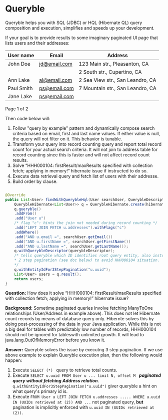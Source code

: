 # Queryble

Queryble helps you with SQL (JDBC) or HQL (Hibernate QL) query composition and execution, simplifies and speeds up your development. 

If your goal is to provide results to some imaginary paginated UI page that lists users and their addresses:

| User name | Email | Address |
|---|---|---|
| John Doe | jd@email.com | 123 Main str., Pleasanton, CA |
|  |  | 2 South str., Cupertino, CA |
| Ann Lake | al@email.com | 2 Sea View str., San Leandro, CA |
| Paul Smith | ps@email.com | 7 Mountain str., San Leandro, CA |
| Jane Lake | ps@email.com | |
Page 1 of 2

Then code below will:
1. Follow "query by example" pattern and dynamically compose search criteria based on email, first and last name values. If either value is null, the query will not filter on it. This behavior is tunable.
2. Transform your query into record counting query and report total record count for your actual search criteria. It will not join to address table for record counting since this is faster and will not affect record count results.
3. Solve “HHH000104: firstResult/maxResults specified with collection fetch; applying in memory!” hibernate issue if instructed to do so.
4. Execute data retrieval query and fetch list of users with their addresse.
5. Build order by clause.


```java

@Override
public List<User> findWithQuerybleHql(User searchUser, QuerybleDescriptor querybleDescriptor) throws Exception {
	QuerybleHibernate<List<User>> q = QuerybleHibernate.create(hibernateSessionFactory.getCurrentSession());
	q.gueryble()
	.addFrom()
	.add("User u")
	/* flag "c": hints the join not needed during record counting */
	.add("LEFT JOIN FETCH u.addresses").withFlags("c") 
	.addWhere()
	.add("AND u.email =", searchUser.getEmail())
	.add("AND u.firstName =", searchUser.getFirstName())
	.add("AND u.lastName =", searchUser.getLastName());
	q.withQuerybleDescriptor(querybleDescriptor);
	/* tells queryble which ID identifies root query entity, also instructs to perform
	* 2 step pagination (see doc below) to avoid HHH000104 situation.
	*/
	q.withEntityIdFor3StepPagination("u.uuid"); 
	List<User> users = q.result();	
	return users;
}

```
**Question:** How does it solve “HHH000104: firstResult/maxResults specified with collection fetch; applying in memory!” hibernate issue?

**Background:** Sometime paginated queries involve fetching ManyToOne relationships (User/Address in example above). This does not let Hibernate count records by means of database query only. Hibernte solves this by doing post-processing of the data in your Java application. While this is not a big deal for tables with predictably low number of records, HHH000104 should not be ignored for tableswith unlimited growth. It will lead to java.lang.OutOfMemoryError before you know it. 

**Answer:** Queryble solves the issue by executng 3 step pagination. If we use above example to explain Queryble execution plan, then the following would happen:

1. Execute ```SELECT (*) ``` query to retrieve total counts.
2. Execute ```SELECT u.uuid FROM User u ... limit N, offset M ``` ***paginated query without fetching Address relation***. ```q.withEntityIdFor3StepPagination("u.uuid")``` giver queryble a hint on what query's primary id is.
3. Execute ```FROM User u LEFT JOIN FETCH u.addresses ..... WHERE u.uuid IN (UUIDs retrieved at (2)) AND ...```  not paginated query, **but** pagination is implicitly enforced with ```u.uuid IN (UUIDs retrieved at (2))```.






